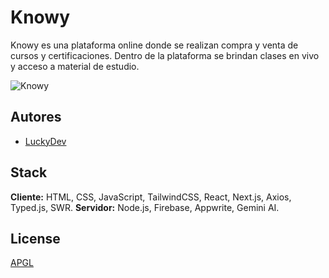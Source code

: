 
# Knowy

Knowy es una plataforma online donde se realizan compra y venta de cursos y certificaciones. Dentro de la plataforma se brindan clases en vivo y acceso a material de estudio.


![Knowy](https://ibb.co/JWDzwRqH)


## Autores

- [LuckyDev](https://www.github.com/lucky4all)


## Stack

**Cliente:** HTML, CSS, JavaScript, TailwindCSS, React, Next.js, Axios, Typed.js, SWR.
**Servidor:** Node.js, Firebase, Appwrite, Gemini AI.


## License

[APGL](https://choosealicense.com/licenses/agpl-3.0/)

